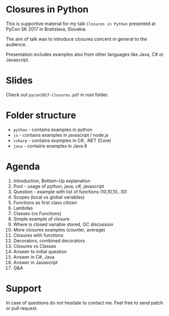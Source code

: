# Closures in Python

This is supportive material for my talk `Closures in Python` presented at PyCon SK 2017 in Bratislava, Slovakia.

The aim of talk was to introduce closures concent in general to the audience.

Presentation includes examples also from other languages like Java, C# or Javascript.

# Slides

Check out `pycon2017-closures.pdf` in root folder.

# Folder structure

- `python` - contains examples in python
- `js` - contains examples in javascript / node.js
- `csharp` - contains examples in C#, .NET (Core)
- `java` - contains examples in Java 8

# Agenda

1. Introduction, Bottom-Up explanation
2. Pool - usage of python, java, c#, javascript
3. Question - example with list of functions (10,10,10...10)
4. Scopes (local vs global variables)
5. Functions as first class citizen
6. Lambdas
7. Classes (vs Functions)
8. Simple example of closure
9. Where is closed variable stored, GC discussion
10. More closures examples (counter, average)
11. Closures with functions
12. Decorators, combined decorators
13. Closures vs Classes
14. Answer to initial question
15. Answer in C#, Java
16. Answer in Javascript
17. Q&A

# Support

In case of questions do not hesitate to contact me. Feel free to send patch or pull request.




